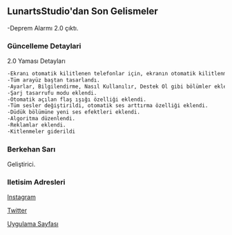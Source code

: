 ## LunartsStudio'dan Son Gelismeler

-Deprem Alarmı 2.0 çıktı.

### Güncelleme Detaylari

2.0 Yaması Detayları

```markdown
-Ekranı otomatik kilitlenen telefonlar için, ekranın otomatik kilitlenmesi uygulama içerisinde devre dışı bırakıldı.
-Tüm arayüz baştan tasarlandı.
-Ayarlar, Bilgilendirme, Nasıl Kullanılır, Destek Ol gibi bölümler eklendi.
-Şarj tasarrufu modu eklendi.
-Otomatik açılan flaş ışığı özelliği eklendi.
-Tüm sesler değiştirildi, otomatik ses arttırma özelliği eklendi.
-Düdük bölümüne yeni ses efektleri eklendi.
-Algoritma düzenlendi.
-Reklamlar eklendi.
-Kitlenmeler giderildi
```


### Berkehan Sarı

Geliştirici.

### Iletisim Adresleri

[Instagram](https://www.instagram.com/studiolunarts/)

[Twitter](https://twitter.com/LunartsStudio)

[Uygulama Sayfası](https://play.google.com/store/apps/details?id=com.berkehansari.depremalarm)
